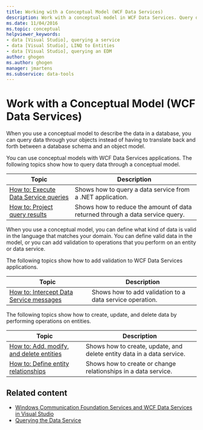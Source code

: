 ```yaml
---
title: Working with a Conceptual Model (WCF Data Services)
description: Work with a conceptual model in WCF Data Services. Query data through objects instead of translating back and forth between database schemas and object models.
ms.date: 11/04/2016
ms.topic: conceptual
helpviewer_keywords:
- data [Visual Studio], querying a service
- data [Visual Studio], LINQ to Entities
- data [Visual Studio], querying an EDM
author: ghogen
ms.author: ghogen
manager: jmartens
ms.subservice: data-tools
---
```

# Work with a Conceptual Model (WCF Data Services)

When you use a conceptual model to describe the data in a database, you can query data through your objects instead of having to translate back and forth between a database schema and an object model.

You can use conceptual models with WCF Data Services applications. The following topics show how to query data through a conceptual model.

| Topic | Description |
| - | - |
| [How to: Execute Data Service queries](/dotnet/framework/data/wcf/how-to-execute-data-service-queries-wcf-data-services) | Shows how to query a data service from a .NET application. |
| [How to: Project query results](/dotnet/framework/data/wcf/how-to-project-query-results-wcf-data-services) | Shows how to reduce the amount of data returned through a data service query. |

When you use a conceptual model, you can define what kind of data is valid in the language that matches your domain. You can define valid data in the model, or you can add validation to operations that you perform on an entity or data service.

The following topics show how to add validation to WCF Data Services applications.

|Topic|Description|
|-----------|-----------------|
|[How to: Intercept Data Service messages](/dotnet/framework/data/wcf/how-to-intercept-data-service-messages-wcf-data-services)|Shows how to add validation to a data service operation.|

 The following topics show how to create, update, and delete data by performing operations on entities.

|Topic|Description|
|-----------|-----------------|
|[How to: Add, modify, and delete entities](/dotnet/framework/data/wcf/how-to-add-modify-and-delete-entities-wcf-data-services)|Shows how to create, update, and delete entity data in a data service.|
|[How to: Define entity relationships](/dotnet/framework/data/wcf/how-to-define-entity-relationships-wcf-data-services)|Shows how to create or change relationships in a data service.|

## Related content

- [Windows Communication Foundation Services and WCF Data Services in Visual Studio](../data-tools/windows-communication-foundation-services-and-wcf-data-services-in-visual-studio.md)
- [Querying the Data Service](/dotnet/framework/data/wcf/querying-the-data-service-wcf-data-services)
